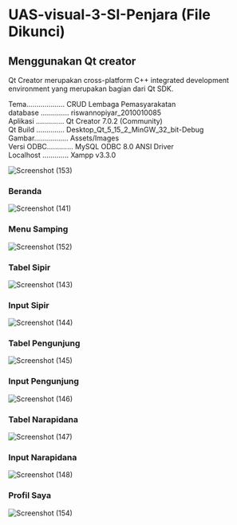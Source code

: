 # UAS-visual-3-SI-Penjara (File Dikunci)

## Menggunakan Qt creator
Qt Creator merupakan cross-platform C++ integrated development environment yang merupakan bagian dari Qt SDK.

Tema................... CRUD Lembaga Pemasyarakatan<br>
database .............. riswannopiyar_2010010085<br>
Aplikasi .............. Qt Creator 7.0.2 (Community)<br>
Qt Build .............. Desktop_Qt_5_15_2_MinGW_32_bit-Debug<br>
Gambar................. Assets/Images<br>
Versi ODBC............. MySQL ODBC 8.0 ANSI Driver<br>
Localhost ............. Xampp v3.3.0<br>

![Screenshot (153)](https://user-images.githubusercontent.com/103617674/219340793-d9136be6-7718-4362-8c69-18b92e224878.png)

### Beranda 
![Screenshot (141)](https://user-images.githubusercontent.com/103617674/219341031-b1a24cae-20ec-45db-9e3b-fe55b8447dd0.png)

### Menu Samping
![Screenshot (152)](https://user-images.githubusercontent.com/103617674/219341948-f25f0361-3b9e-4321-b07e-30d00d5e8f9e.png)

### Tabel Sipir
![Screenshot (143)](https://user-images.githubusercontent.com/103617674/219341562-c7f24f11-0616-408d-87d7-1464f73f1180.png)

### Input Sipir
![Screenshot (144)](https://user-images.githubusercontent.com/103617674/219341588-39e3aaac-6704-4c9e-9970-9d6ea7a17737.png)

### Tabel Pengunjung
![Screenshot (145)](https://user-images.githubusercontent.com/103617674/219341674-e5526725-e77b-494f-bfeb-f21246f12fb9.png)

### Input Pengunjung
![Screenshot (146)](https://user-images.githubusercontent.com/103617674/219341702-aba34cb3-c545-425c-b3c0-a8853454922c.png)

### Tabel Narapidana
![Screenshot (147)](https://user-images.githubusercontent.com/103617674/219341718-1c42050f-eafc-419d-8dd1-6f20bcfc91ca.png)

### Input Narapidana
![Screenshot (148)](https://user-images.githubusercontent.com/103617674/219341741-c517ccc5-e38d-4d29-a295-e8199972a058.png)

### Profil Saya
![Screenshot (154)](https://user-images.githubusercontent.com/103617674/219344152-bab13046-e4f7-476b-bd79-d8b3d3670bac.png)
